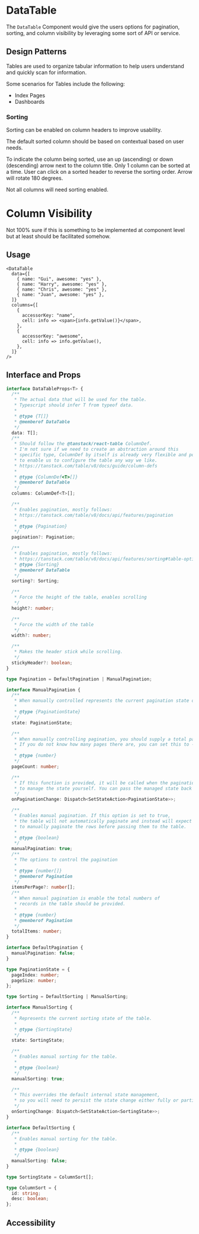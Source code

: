 # DataTable

The `DataTable` Component would give the users options for pagination, sorting,
and column visibility by leveraging some sort of API or service.

## Design Patterns

Tables are used to organize tabular information to help users understand and
quickly scan for information.

Some scenarios for Tables include the following:

- Index Pages
- Dashboards

### Sorting

Sorting can be enabled on column headers to improve usability.

The default sorted column should be based on contextual based on user needs.

To indicate the column being sorted, use an up (ascending) or down (descending)
arrow next to the column title. Only 1 column can be sorted at a time. User can
click on a sorted header to reverse the sorting order. Arrow will rotate 180
degrees.

Not all columns will need sorting enabled.

# Column Visibility

Not 100% sure if this is something to be implemented at component level but at
least should be facilitated somehow.

## Usage

```tsx
<DataTable
  data={[
    { name: "Gui", awesome: "yes" },
    { name: "Harry", awesome: "yes" },
    { name: "Chris", awesome: "yes" },
    { name: "Juan", awesome: "yes" },
  ]}
  columns={[
    {
      accessorKey: "name",
      cell: info => <span>{info.getValue()}</span>,
    },
    {
      accessorKey: "awesome",
      cell: info => info.getValue(),
    },
  ]}
/>
```

## Interface and Props

```ts
interface DataTableProps<T> {
  /**
   * The actual data that will be used for the table.
   * Typescript should infer T from typeof data.
   *
   * @type {T[]}
   * @memberof DataTable
   */
  data: T[];
  /**
   * Should follow the @tanstack/react-table ColumnDef.
   * I'm not sure if we need to create an abstraction around this
   * specific type, ColumnDef by itself is already very flexible and powerfull enough
   * to enable us to configure the table any way we like.
   * https://tanstack.com/table/v8/docs/guide/column-defs
   *
   * @type {ColumnDef<T>[]}
   * @memberof DataTable
   */
  columns: ColumnDef<T>[];

  /**
   * Enables pagination, mostly follows:
   * https://tanstack.com/table/v8/docs/api/features/pagination
   *
   * @type {Pagination}
   */
  pagination?: Pagination;

  /**
   * Enables pagination, mostly follows:
   * https://tanstack.com/table/v8/docs/api/features/sorting#table-options
   * @type {Sorting}
   * @memberof DataTable
   */
  sorting?: Sorting;

  /**
   * Force the height of the table, enables scrolling
   */
  height?: number;

  /**
   * Force the width of the table
   */
  width?: number;

  /**
   * Makes the header stick while scrolling.
   */
  stickyHeader?: boolean;
}

type Pagination = DefaultPagination | ManualPagination;

interface ManualPagination {
  /**
   * When manually controlled represents the current pagination state of the table.
   *
   * @type {PaginationState}
   */
  state: PaginationState;

  /**
   * When manually controlling pagination, you should supply a total pageCount value to the table if you know it.
   * If you do not know how many pages there are, you can set this to -1. (Or should we error?)
   *
   * @type {number}
   */
  pageCount: number;

  /**
   * If this function is provided, it will be called when the pagination state changes and you will be expected
   * to manage the state yourself. You can pass the managed state back to the table via the state option.
   */
  onPaginationChange: Dispatch<SetStateAction<PaginationState>>;

  /**
   * Enables manual pagination. If this option is set to true,
   * the table will not automatically paginate and instead will expect you
   * to manually paginate the rows before passing them to the table.
   *
   * @type {boolean}
   */
  manualPagination: true;
  /**
   * The options to control the pagination
   *
   * @type {number[]}
   * @memberof Pagination
   */
  itemsPerPage?: number[];
  /**
   * When manual pagination is enable the total numbers of
   * records in the table should be provided.
   *
   * @type {number}
   * @memberof Pagination
   */
  totalItems: number;
}

interface DefaultPagination {
  manualPagination: false;
}

type PaginationState = {
  pageIndex: number;
  pageSize: number;
};

type Sorting = DefaultSorting | ManualSorting;

interface ManualSorting {
  /**
   * Represents the current sorting state of the table.
   *
   * @type {SortingState}
   */
  state: SortingState;

  /**
   * Enables manual sorting for the table.
   *
   * @type {boolean}
   */
  manualSorting: true;

  /**
   * This overrides the default internal state management,
   * so you will need to persist the state change either fully or partially outside of the table.
   */
  onSortingChange: Dispatch<SetStateAction<SortingState>>;
}

interface DefaultSorting {
  /**
   * Enables manual sorting for the table.
   *
   * @type {boolean}
   */
  manualSorting: false;
}

type SortingState = ColumnSort[];

type ColumnSort = {
  id: string;
  desc: boolean;
};
```

## Accessibility
